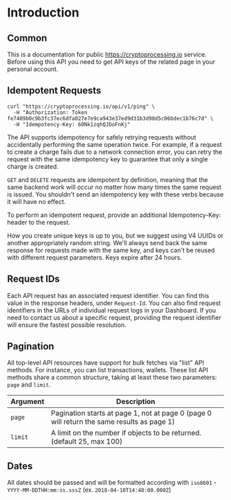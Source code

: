 # Introduction

## Common
This is a documentation for public https://cryptoprocessing.io service. Before using this API you need to get API keys of the related page in your personal account.


## Idempotent Requests

```shell
curl "https://cryptoprocessing.io/api/v1/ping" \
  -H "Authorization: Token fe7409b0c9b3fc37ec6dfa027e7e9ca943e37ed9d31b3d98d5c06bdec1b76c7d" \
  -H "Idempotency-Key: 60Nk1zqhQJDoFnKj"
```

The API supports idempotency for safely retrying requests without accidentally performing the same operation twice. For example, if a request to create a charge fails due to a network connection error, you can retry the request with the same idempotency key to guarantee that only a single charge is created.

`GET` and `DELETE` requests are idempotent by definition, meaning that the same backend work will occur no matter how many times the same request is issued. You shouldn't send an idempotency key with these verbs because it will have no effect.

To perform an idempotent request, provide an additional Idempotency-Key: <key> header to the request.

How you create unique keys is up to you, but we suggest using V4 UUIDs or another appropriately random string. We'll always send back the same response for requests made with the same key, and keys can't be reused with different request parameters. Keys expire after 24 hours.

## Request IDs

Each API request has an associated request identifier. You can find this value in the response headers, under `Request-Id`. You can also find request identifiers in the URLs of individual request logs in your Dashboard. If you need to contact us about a specific request, providing the request identifier will ensure the fastest possible resolution.

## Pagination

All top-level API resources have support for bulk fetches via "list" API methods. For instance, you can list transactions, wallets. These list API methods share a common structure, taking at least these two parameters: `page` and `limit`.

Argument | Description
--------- | -----------
`page` | Pagination starts at page 1, not at page 0 (page 0 will return the same results as page 1)
`limit` | A limit on the number if objects to be returned. (default 25, max 100)

## Dates

All dates should be passed and will be formatted according with `iso8601` - `YYYY-MM-DDTHH:mm:ss.sssZ` (ex. `2018-04-10T14:48:00.000Z`) 
